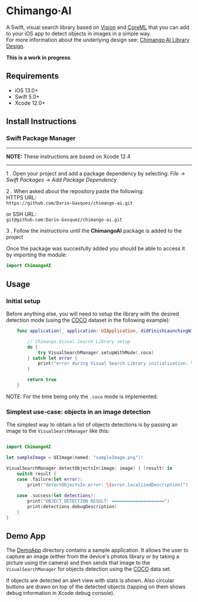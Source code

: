 # Chimango·AI
A Swift, visual search library based on [Vision](https://developer.apple.com/documentation/vision) and [CoreML](https://developer.apple.com/documentation/coreml) that you can add to your iOS app to detect objects in images in a simple way.<br> 
For more information about the underlying design see: [Chimango·AI Library Design](https://github.com/Dario-Gasquez/chimango-ai/wiki).<br>

**This is a work in progress**.

## Requirements
- iOS 13.0+
- Swift 5.0+
- Xcode 12.0+

## Install Instructions

### Swift Package Manager

---

**NOTE:**
These instructions are based on Xcode 12.4

---

1 . Open your project and add a package dependency by selecting: *File -> Swift Packages -> Add Package Dependency*

2 . When asked about the repository paste the following:  
HTTPS URL:  
`https://github.com/Dario-Gasquez/chimango-ai.git`

or SSH URL:  
`git@github.com:Dario-Gasquez/chimango-ai.git`

3 . Follow the instructions until the **ChimangoAI** package is added to the project  

Once the package was succesfully added you should be able to access it by importing the module:
```swift
import ChimangoAI
```

## Usage
### Initial setup
Before anything else, you will need to setup the library with the desired detection mode (using the [COCO](https://cocodataset.org/#home) dataset in the following example):
```Swift
    func application(_ application: UIApplication, didFinishLaunchingWithOptions launchOptions: [UIApplication.LaunchOptionsKey: Any]?) -> Bool {

        // Chimango Visual Search Library setup
        do {
            try VisualSearchManager.setupWithMode(.coco)
        } catch let error {
            print("error during Visual Search Library initialization: \(error)")
        }

        return true
    }
```
NOTE: For the time being only the `.coco` mode is implemented.

### Simplest use-case: objects in an image detection
The simplest way to obtain a list of objects detections is by passing an image to the `VisualSearchManager` like this:
```Swift

import ChimangoAI

let sampleImage = UIImage(named: "sampleImage.png")!

VisualSearchManager.detectObjectsIn(image: image) { (result) in
    switch result {
    case .failure(let error):
        print("detectObjectsIn error: \(error.localizedDescription)")
        
    case .success(let detections):
        print("OBJECT DETECTION RESULT: ====================")
        print(detections.debugDescription)
    }
}
```


## Demo App
The [DemoApp](./DemoApp) directory contains a sample application. It allows the user to capture an image (either from the device's photos library or by taking a picture using the camera) and then sends that image to the `VisualSearchManager` for objects detection using the [COCO](https://cocodataset.org/#home) data set.<br>

If objects are detected an alert view with stats is shown. Also circular buttons are drawn on top of the detected objects (tapping on them shows debug information in Xcode debug console).
